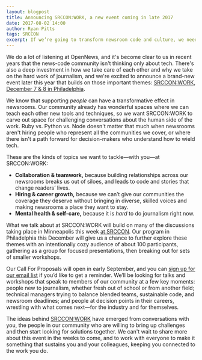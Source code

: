 ```yaml
---
layout: blogpost
title: Announcing SRCCON:WORK, a new event coming in late 2017
date: 2017-08-02 14:00
author: Ryan Pitts
tags: SRCCON
excerpt: If we’re going to transform newsroom code and culture, we need to invest in the people who do the work.
---
```


We do a lot of listening at OpenNews, and it's become clear to us in recent years that the news-code community isn't thinking only about tech. There's also a deep investment in how we take care of each other and why we take on the hard work of journalism, and we're excited to announce a brand-new event later this year that builds on those important themes: [SRCCON:WORK, December 7 & 8 in Philadelphia](https://work.srccon.org/).

We know that supporting _people_ can have a transformative effect in newsrooms. Our community already has wonderful spaces where we can teach each other new tools and techniques, so we want SRCCON:WORK to carve out space for challenging conversations about the human side of the work. Ruby vs. Python vs. Node doesn't matter that much when newsrooms aren't hiring people who represent all the communities we cover, or where there isn't a path forward for decision-makers who understand how to wield tech.

These are the kinds of topics we want to tackle—with you—at SRCCON:WORK:

* **Collaboration & teamwork,** because building relationships across our newsrooms breaks us out of siloes, and leads to code and stories that change readers’ lives.
* **Hiring & career growth,** because we can’t give our communities the coverage they deserve without bringing in diverse, skilled voices and making newsrooms a place they want to stay.
* **Mental health & self-care,** because it is _hard_ to do journalism right now.

What we talk about at SRCCON:WORK will build on many of the discussions taking place in Minneapolis this week [at SRCCON](https://srccon.org). Our program in Philadelphia this December will give us a chance to further explore these themes with an intentionally cozy audience of about 100 participants, gathering as a group for focused presentations, then breaking out for sets of smaller workshops. 

Our Call For Proposals will open in early September, and you can [sign up for our email list](http://opennews.us5.list-manage.com/subscribe?u=71c95e9a43708843d2fdc1f09&id=996e9290cc) if you’d like to get a reminder. We’ll be looking for talks and workshops that speak to members of our community at a few key moments: people new to journalism, whether fresh out of school or from another field; technical managers trying to balance blended teams, sustainable code, and newsroom deadlines; and people at decision points in their careers, wrestling with what comes next—for the industry and for themselves.

The ideas behind [SRCCON:WORK](https://work.srccon.org/) have emerged from conversations with you, the people in our community who are willing to bring up challenges and then start looking for solutions together. We can't wait to share more about this event in the weeks to come, and to work with everyone to make it something that sustains you and your colleagues, keeping you connected to the work you do.
